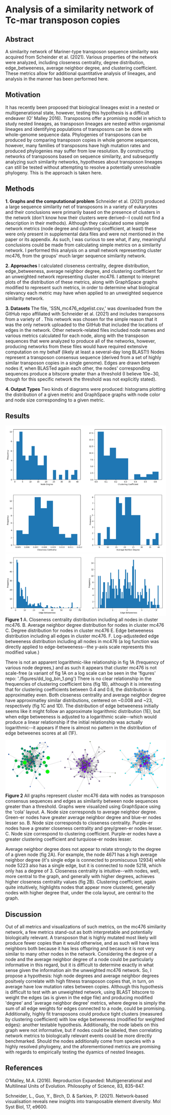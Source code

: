 # Analysis of a similarity network of Tc-mar transposon copies

## Abstract
A similarity network of Mariner-type transposon sequence similarity was acquired from Scheinder et al. (2021). Various properties of the network were analyzed, including closeness centrality, degree distribution, edge_betweeness, average neighbor degree, and clustering coefficient. These metrics allow for additional quantitative analysis of lineages, and analysis in the manner has been performed here. 

## Motivation
It has recently been proposed that biological lineages exist in a nested or multigenerational state, however, testing this hypothesis is a difficult endeaver (O' Malley 2016). Transposons offer a promising model in which to study nested lineages, as transposon lineages are nested within organismal lineages and identifying populations of transposons can be done with whole-genome sequence data. Phylogenies of transposons can be produced by comparing transposon copies in whole genome sequences, however, many families of transposons have high mutation rates and produced phylogenies may suffer from low resolution. By constructing networks of transposons based on  sequence similarity, and subsequntly analyzing such similarity networks, hypotheses about transposon lineages can still be tested without attempting to resolve a potentially unresolvable phylogeny. This is the approach is taken here.  

## Methods 
**1. Graphs and the computational problem** Schneider et al. (2021) produced a large sequence similarity net of transposons in a  variety of eukaryotes and their conclusions were primarily based on the presence of clusters in the network (don't know how their clusters were derived--I could not find a description in their methods). Although they calculated some simple network metrics (node degree and clustering coefficient, at least) these were only present in supplemental data files and were not mentioned in the paper or its appendix. As such, I was curious to see what, if any, meaningful conclusions could be made from calculating simple metrics on a similarity network. I performed this analysis on a small network representing cluster mc476, from the groups' much larger sequence similarity network.

**2. Approaches** I calculated closeness centrality, degree distribution, edge_betweeness, average neighbor degree, and clustering coefficient for an unweighted network representing cluster mc476. I attempt to interpret plots of the distribution of these metrics, along with GraphSpace graphs modified to represent such metrics, in order to determine what biological relevancy each metric may have when applied to an unweighted sequence similarity network. 

**3. Datasets** The file, 'SSN_mc476_edgelist.csv,' was downloaded from the GitHub repo affiliated with Schneider et al. (2021) and includes transposons from a variety of . This network was chosen for the simple reason that it was the only network uploaded to the GitHub that included the locations of edges in the network. Other network-related files included node names and various metrics calculated for each node, along with the transposon sequences that were analyzed to produce all of the networks, however, producing networks from these files would have required extensive computation on my behalf (likely at least a several-day long BLAST!) Nodes represent a transposon consensus sequence (derived from a set of highly similar transposon copies in a single genome). Edges are drawn between nodes if, when BLASTed again each other, the nodes' corresponding sequences produce a bitscore greater than a threshold (I believe 10e−30, though for this specific network the threshold was not explicitly stated). 

**4. Output Types** Two kinds of diagrams were produced: histograms plotting the distribution of a given metric and GraphSpace graphs with node color and node size corresponding to a given metric. 

## Results
![plot](https://github.com/febreezioman/transposon-net/blob/cca5150abc6cadbb8f8c448da12fa0211aef6804/figures/composite1.png)
![plot](https://github.com/febreezioman/transposon-net/blob/7e605397e1034ed7aa557bdb8aa6ee643f88660a/figures/composite2.png)
**Figure 1** A. Closeness centrality distribution including all nodes in cluster mc476. B. Average neighbor degree distribution for nodes in cluster mc476 C. Degree distribution for nodes in cluster mc476 E. Edge betweeness distribution including all edges in cluster mc476. F. Log-adjusteded edge betweeness distribution including all nodes in mc476 (a log function was directly applied to edge-betweeness--the y-axis scale represents this modified value.)

There is not an apparent logarithmic-like relationship in fig 1A (frequency of various node degrees,) and as such it appears that cluster mc476 is not scale-free (a variant of fig 1A on a log scale can be seen in the 'figures' repo: './figures/dd_log_bin_1.png') There is no clear relationship in the frequencies of clustering coefficient bins (fig 1B), although it is interesting that for clustering coefficients between 0.4 and 0.6, the distribution is approximatley even. Both closeness centrality and average neighbor degree have approximatley similar distributions, centered on ~0.008 and ~23, respectively (fig 1C and 1D). The distribution of edge betweeness initially seems like it might follow an approximate logarithmic distribution (1E), but when edge betweeness is adjusted to a logarithmic scale--which would produce a linear relationship if the initial relationship was actually logarithmic--it appears if there is almost no pattern in the distribution of edge betweenes scores at all (1F).

![plot](https://github.com/febreezioman/transposon-net/blob/9664937cfcdde8139f35bb5239c4c8f4639dc86e/figures/composite3.png)
**Figure 2** All graphs represent cluster mc476 data with nodes as transposon consensus sequences and edges as similarity between node sequences greater than a threshold. Graphs were visualized using GraphSpace using the 'cola' layout. A. Node size corresponds to average neighbor degree. Green-er nodes have greater average neighbor degree and blue-er nodes lesser so. B. Node size corresponds to closeness centrality. Purple-er nodes have a greater closeness centrality and grey/green-er nodes lesser. C. Node size correspond to clustering coefficient. Purple-er nodes have a greater clustering coefficient and turquiose-er nodes lesser. 

Average neighbor degree does not appear to relate strongly to the degree of a given node (fig 2A). For example, the node 4671 has a high average neighbor degree (it's single edge is connected to promiscuous 12934) while node 5223 also has a single edge, but it is connected to node 5218, which only has a degree of 3. Closeness centrality is intuitive--with nodes, well, more central to the graph, and generally with higher degrees, achieves higher closeness centrality values (fig 2B). Clustering coefficient, again quite intuitively, highlights nodes that appear more clustered, generally nodes with higher degree that, under the cola layout, are central to the graph. 

## Discussion 
Out of all metrics and visualizations of such metrics, on the mc476 similarity network, a few metrics stand-out as both interpretable and potentially biologically relevant. A transposon that is highly mutated most likely will produce fewer copies than it would otherwise, and as such will have less neighbors both because it has less offspring and because it is not very similar to many other nodes in the network. Considering the degree of a node and the average neighbor degree of a node could be particularly informative in this regard, but it is difficult to determine exactly in what sense given the information ain the unweighted mc476 network. So, I propose a hypothesis: high node degrees and average neighbor degrees positvely correlate with high fitness transposon copies that, in turn, on average have low mutation rates between copies. Although this hypothesis is difficult to test with an unweighted network, using BLAST bitscore to weight the edges (as is given in the edge file) and producing modified 'degree' and 'average neighbor degree' metrics, where degree is simply the sum of all edge weights for edges connected to a node, could be promising. Additionally, highly fit transposons could produce tight clusters (measured by clustering coefficient) with low edge betweeness (modified for weighted edges): another testable hypothesis. Additionally, the node labels on this graph were not informative, but if nodes could be labeled, then correlating network metrics to biologically relevant events could be more directly benchmarked. Should the nodes additionally come from species with a highly resolved phylogeny, and the aforementioned metrics are promising with regards to empirically testing the dyamics of nested lineages. 

## References
O’Malley, M.A. (2016). Reproduction Expanded: Multigenerational and Multilineal Units of Evolution. Philosophy of Science, 83, 835–847.

Schneider, L., Guo, Y., Birch, D. & Sarkies, P. (2021). Network‐based visualisation reveals new insights into transposable element diversity. Mol Syst Biol, 17, e9600.


